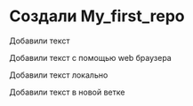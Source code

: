 ﻿# Создали My_first_repo

Добавили текст

Добавили текст с помощью web браузера

Добавили текст локально

Добавили текст в новой ветке